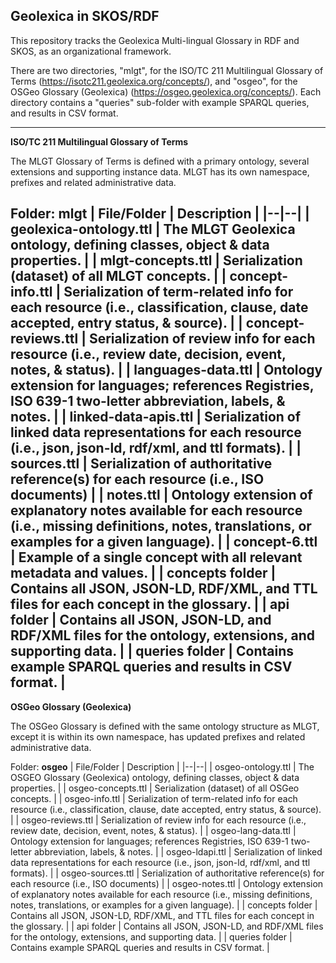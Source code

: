 
## Geolexica in SKOS/RDF

This repository tracks the Geolexica Multi-lingual Glossary in RDF and SKOS, as an organizational framework.

There are two directories, "mlgt", for the ISO/TC 211 Multilingual Glossary of Terms (https://isotc211.geolexica.org/concepts/), and "osgeo", for the OSGeo Glossary (Geolexica) (https://osgeo.geolexica.org/concepts/). Each directory contains a "queries" sub-folder with example SPARQL queries, and results in CSV format.

----------
**ISO/TC 211 Multilingual Glossary of Terms**

The MLGT Glossary of Terms is defined with a primary ontology, several extensions and supporting instance data. MLGT has its own namespace, prefixes and related administrative data.

Folder: **mlgt**
| File/Folder | Description |
|--|--|
| geolexica-ontology.ttl | The MLGT Geolexica ontology, defining classes, object & data properties. |
| mlgt-concepts.ttl | Serialization (dataset) of all MLGT concepts. |
| concept-info.ttl | Serialization of term-related info for each resource (i.e., classification, clause, date accepted, entry status, & source). |
| concept-reviews.ttl | Serialization of review info for each resource (i.e., review date, decision, event, notes, & status). |
| languages-data.ttl | Ontology extension for languages; references Registries, ISO 639-1 two-letter abbreviation, labels, & notes. |
| linked-data-apis.ttl | Serialization of linked data representations for each resource (i.e., json, json-ld, rdf/xml, and ttl formats). |
| sources.ttl | Serialization of authoritative reference(s) for each resource (i.e., ISO documents) |
| notes.ttl | Ontology extension of explanatory notes available for each resource (i.e., missing definitions, notes, translations, or examples for a given language). |
| concept-6.ttl | Example of a single concept with all relevant metadata and values. |
| concepts folder | Contains all JSON, JSON-LD, RDF/XML, and TTL files for each concept in the glossary. |
| api folder | Contains all JSON, JSON-LD, and RDF/XML files for the ontology, extensions, and supporting data. |
| queries folder | Contains example SPARQL queries and results in CSV format. |
----------
**OSGeo Glossary (Geolexica)**


The OSGeo Glossary is defined with the same ontology structure as MLGT, except it is within its own namespace, has updated prefixes and related administrative data.

Folder: **osgeo**
| File/Folder | Description |
|--|--|
| osgeo-ontology.ttl | The OSGEO Glossary (Geolexica) ontology, defining classes, object & data properties. |
| osgeo-concepts.ttl | Serialization (dataset) of all OSGeo concepts. |
| osgeo-info.ttl | Serialization of term-related info for each resource (i.e., classification, clause, date accepted, entry status, & source). |
| osgeo-reviews.ttl | Serialization of review info for each resource (i.e., review date, decision, event, notes, & status). |
| osgeo-lang-data.ttl | Ontology extension for languages; references Registries, ISO 639-1 two-letter abbreviation, labels, & notes. |
| osgeo-ldapi.ttl | Serialization of linked data representations for each resource (i.e., json, json-ld, rdf/xml, and ttl formats). |
| osgeo-sources.ttl | Serialization of authoritative reference(s) for each resource (i.e., ISO documents) |
| osgeo-notes.ttl | Ontology extension of explanatory notes available for each resource (i.e., missing definitions, notes, translations, or examples for a given language).  |
| concepts folder | Contains all JSON, JSON-LD, RDF/XML, and TTL files for each concept in the glossary. |
| api folder | Contains all JSON, JSON-LD, and RDF/XML files for the ontology, extensions, and supporting data. |
| queries folder | Contains example SPARQL queries and results in CSV format. |